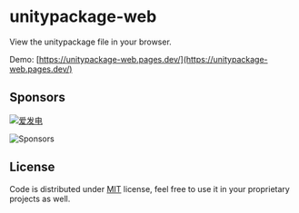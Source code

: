 # unitypackage-web

View the unitypackage file in your browser.

Demo: [https://unitypackage-web.pages.dev/](https://unitypackage-web.pages.dev/)

## Sponsors

[![爱发电](https://img.shields.io/badge/dynamic/json?url=https%3A%2F%2Fafdian.net%2Fapi%2Fuser%2Fget-profile%3Fuser_id%3D75e549844b5111ed8df552540025c377&query=%24.data.user.name&label=%E7%88%B1%E5%8F%91%E7%94%B5&color=%23946ce6)](https://afdian.net/a/gizmo '赞助我')

![Sponsors](https://afdian-connect.deno.dev/sponsor.svg)

## License

Code is distributed under [MIT](./LICENSE) license, feel free to use it in your proprietary projects as well.

